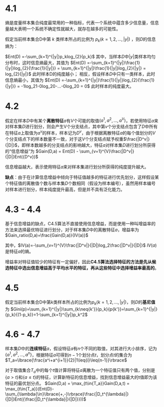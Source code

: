 # 4.1
熵是度量样本集合纯度最常用的一种指标，代表一个系统中蕴含多少信息量，信息量越大表明一个系统不确定性就越大，就存在越多的可能性。

假定当前样本集合D中第 $k$ 类样本所占的比例为 $p_k(k =1,2,...,|y|)$ ，则$D$的信息熵为：

$Ent(D) =-\sum_{k=1}^{|y|}p_klog_{2}{p_k}$
其中，当样本$D$中$|y|$类样本均匀分布时，这时信息熵最大，其值为
$Ent(D) =-\sum_{k=1}^{|y|}\frac{1}{|y|}log_{2}{\frac{1}{|y|}} = \sum_{k=1}^{|y|}\frac{1}{|y|}log_{2}{|y|} = log_{2}{|y|}$ 此时样本D的纯度越小；
相反，假设样本$D$中只有一类样本，此时信息熵最小，其值为
$Ent(D) =-\sum_{k=1}^{|y|}\frac{1}{|y|}log_{2}{\frac{1}{|y|}} = -1log_21-0log_20-...-0log_20 = 0$
此时样本的纯度最大。

# 4.2

假定在样本$D$中有某个**离散特征**$a$有$V$个可能的取值$(a^1,a^2,...,a^V)$，若使用特征$a$来对样本集$D$进行划分，则会产生V个分支结点，其中第$v$个分支结点包含了$D$中所有在特征$a$上取值为$a^v$的样本，样本记为$D^v$，由于根据离散特征$a$的每个值划分的$V$个分支结点下的样本数量不一致，对于这$V$个分支结点赋予权重$\frac{|D^v|}{|D|}$，即样本数越多的分支结点的影响越大，特征$a$对样本集$D$进行划分所获得的“信息增益”为
$Gain(D,a) = Ent(D) - \sum_{v=1}^{V}\frac{|D^v|}{|D|}Ent({D^v})$

信息增益越大，表示使用特征$a$来对样本集进行划分所获得的纯度提升越大。

**缺点**：由于在计算信息增益中倾向于特征值越多的特征进行优先划分，这样假设某个特征值的离散值个数与样本集$D$个数相同（假设为样本编号），虽然用样本编号对样本进行划分，样本纯度提升最高，但是并不具有泛化能力。

# 4.3 - 4.4

基于信息增益的缺点，C4.5算法不直接使用信息增益，而是使用一种叫增益率的方法来选择最优特征进行划分，对于样本集$D$中的离散特征$a$，增益率为
$Gain_ratio(D,a)=\frac{Gain(D,a)}{IV(a)}$

其中，$IV(a)=-\sum_{v=1}^{V}\frac{|D^v|}{|D|}log_2\frac{|D^v|}{|D|}$
$IV(a)$是特征$a$的熵。

增益率对特征值较少的特征有一定偏好，因此**C4.5算法选择特征的方法是先从候选特征中选出信息增益高于平均水平的特征，再从这些特征中选择增益率最高的**。

# 4.5

假定当前样本集合D中第$k$类样本所占的比例为$p_k(k =1,2,...,|y|)$，则$D$的**基尼值**为
$Gini(p)=\sum_{k=1}^{|y|}\sum_{k\neq{k'}}{p_k}{p{k'}}=\sum_{k=1}^{|y|}{p_k}{(1-p_k)}=1-\sum_{k=1}^{|y|}p_k^2$

# 4.6 - 4.7

样本集$D$中的**连续特征**$a$，假设特征$a$有$n$个不同的取值，对其进行大小排序，记为$\lbrace{a^1,a^2,...,a^n}\rbrace$，根据特征$a$可得到$n-1$个划分点$t$，划分点$t$的集合为
$T_a=\lbrace{\frac{a^i+a^{i+1}}{2}|1\leq{i}\leq{n-1}}\rbrace$

对于取值集合$T_a$中的每个$t$值计算将特征$a$离散为一个特征值只有两个值，分别是$\lbrace{a} >t\rbrace$和$\lbrace{a} \leq{t}\rbrace$的特征，计算新特征的信息增益，找到信息增益最大的t值即为该特征的最优划分点。
$Gain(D,a) = \max_{t\in{T_a}}Gain(D,a,t) =
\max_{t\in{T_a}}(Ent(D)-\sum_{\lambda{\in}\lbrace{+,-}\rbrace}\frac{|D_t^{\lambda}|}
{|D|}Ent({\frac{|D_t^{\lambda}|}{|D|}}))$